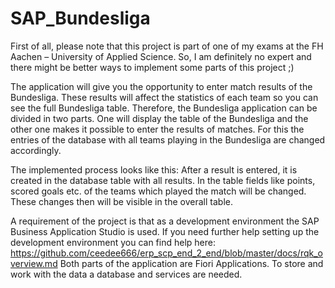 # SAP_Bundesliga

First of all, please note that this project is part of one of my exams at the FH Aachen – University of Applied Science.
So, I am definitely no expert and there might be better ways to implement some parts of this project ;) 

The application will give you the opportunity to enter match results of the Bundesliga. These results will affect the statistics of each team so you can see the full Bundesliga table. 
Therefore, the Bundesliga application can be divided in two parts. One will display the table of the Bundesliga and the other one makes it possible to enter the results of matches. For this the entries of the database with all teams playing in the Bundesliga are changed accordingly.

The implemented process looks like this: After a result is entered, it is created in the database table with all results. In the table fields like points, scored goals etc. of the teams which played the match will be changed. These changes then will be visible in the overall table.

A requirement of the project is that as a development environment the SAP Business Application Studio is used. If you need further help setting up the development environment you can find help here: https://github.com/ceedee666/erp_scp_end_2_end/blob/master/docs/rqk_overview.md
Both parts of the application are Fiori Applications. To store and work with the data a database and services are needed.
